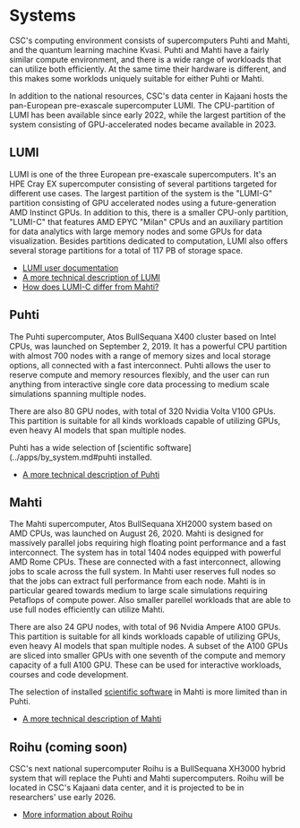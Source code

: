 # Systems

CSC's computing environment consists of supercomputers Puhti and
Mahti, and the quantum learning machine Kvasi. Puhti and Mahti have a
fairly similar compute environment, and there is a wide range of
workloads that can utilize both efficiently. At the same time their
hardware is different, and this makes some worklods uniquely suitable
for either Puhti or Mahti.

In addition to the national resources, CSC's data center in Kajaani hosts the
pan-European pre-exascale supercomputer LUMI. The CPU-partition of LUMI has
been available since early 2022, while the largest partition of the system
consisting of GPU-accelerated nodes became available in 2023.

## LUMI

LUMI is one of the three European pre-exascale supercomputers. It's an HPE Cray
EX supercomputer consisting of several partitions targeted for different use
cases. The largest partition of the system is the "LUMI-G" partition consisting
of GPU accelerated nodes using a future-generation AMD Instinct GPUs. In
addition to this, there is a smaller CPU-only partition, "LUMI-C" that features
AMD EPYC "Milan" CPUs and an auxiliary partition for data analytics with large
memory nodes and some GPUs for data visualization. Besides partitions dedicated
to computation, LUMI also offers several storage partitions for a total of 117
PB of storage space.

- [LUMI user documentation](https://docs.lumi-supercomputer.eu/)
- [A more technical description of LUMI](https://docs.lumi-supercomputer.eu/hardware/)
- [How does LUMI-C differ from Mahti?](lumi-vs-mahti.md)

## Puhti

The Puhti supercomputer, Atos BullSequana X400 cluster based on Intel
CPUs, was launched on September 2, 2019. It has a powerful CPU
partition with almost 700 nodes with a range of memory sizes and local
storage options, all connected with a fast interconnect. Puhti allows
the user to reserve compute and memory resources flexibly, and the
user can run anything from interactive single core data processing to
medium scale simulations spanning multiple nodes.

There are also 80 GPU nodes, with total of 320 Nvidia Volta V100 GPUs. This
partition is suitable for all kinds workloads capable of utilizing GPUs, even
heavy AI models that span multiple nodes.

Puhti has a wide selection of [scientific software](../apps/by_system.md#puhti
installed.

- [A more technical description of Puhti](systems-puhti.md)

## Mahti

The Mahti supercomputer, Atos BullSequana XH2000 system based on AMD
CPUs, was launched on August 26, 2020. Mahti is designed for
massively parallel jobs requiring high floating point performance and
a fast interconnect. The system has in total 1404 nodes equipped with
powerful AMD Rome CPUs. These are connected with a fast interconnect,
allowing jobs to scale across the full system. In Mahti user reserves
full nodes so that the jobs can extract full performance from each
node. Mahti is in particular geared towards medium to large scale
simulations requiring Petaflops of compute power. Also smaller
parellel workloads that are able to use full nodes efficiently can
utilize Mahti.

There are also 24 GPU nodes, with total of 96 Nvidia Ampere A100 GPUs. This
partition is suitable for all kinds workloads capable of utilizing GPUs, even
heavy AI models that span multiple nodes. A subset of the A100 GPUs are sliced
into smaller GPUs with one seventh of the compute and memory capacity of a full
A100 GPU. These can be used for interactive workloads, courses and code
development.

The selection of installed [scientific software](../apps/by_system.md#mahti) in
Mahti is more limited than in Puhti.

- [A more technical description of Mahti](systems-mahti.md)

## Roihu (coming soon)

CSC's next national supercomputer Roihu is a BullSequana XH3000 hybrid system
that will replace the Puhti and Mahti supercomputers. Roihu will be located in
CSC's Kajaani data center, and it is projected to be in researchers' use early
2026.

- [More information about Roihu](systems-roihu.md)

